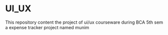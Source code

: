 # UI_UX
This repository content the project of ui/ux courseware during BCA 5th sem
a expense tracker project named munim